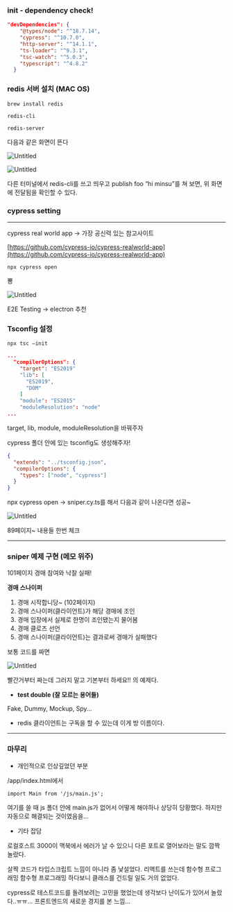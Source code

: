 ### init - dependency check!

```json
"devDependencies": {
    "@types/node": "^18.7.14",
    "cypress": "^10.7.0",
    "http-server": "^14.1.1",
    "ts-loader": "^9.3.1",
    "tsc-watch": "^5.0.3",
    "typescript": "^4.8.2"
  }
```

### redis 서버 설치 (MAC OS)

`brew install redis`

`redis-cli`

`redis-server`

다음과 같은 화면이 뜬다

![Untitled](https://s3-us-west-2.amazonaws.com/secure.notion-static.com/8eb528d7-5cb6-49ca-98fa-269e0f3e6469/Untitled.png)

![Untitled](https://s3-us-west-2.amazonaws.com/secure.notion-static.com/86ffd977-5ef6-4d47-9d91-57eec6d31c0a/Untitled.png)

다른 터미널에서 redis-cli를 쓰고 띄우고 publish foo “hi minsu”를 쳐 보면, 위 화면에 전달됨을 확인할 수 있다.

### cypress setting

---

cypress real world app → 가장 공신력 있는 참고사이트

[https://github.com/cypress-io/cypress-realworld-app](https://github.com/cypress-io/cypress-realworld-app)

`npx cypress open`

뿅

![Untitled](https://s3-us-west-2.amazonaws.com/secure.notion-static.com/42318cbb-9440-4b93-9e73-0ea321560a6d/Untitled.png)

E2E Testing → electron 추천

### Tsconfig 설정

`npx tsc —init`

```json
...
  "compilerOptions": {
    "target": "ES2019"
    "lib": [
      "ES2019",
      "DOM"
    ]
    "module": "ES2015"
    "moduleResolution": "node"
...
```

target, lib, module, moduleResolution을 바꿔주자

cypress 폴더 안에 있는 tsconfig도 생성해주자!

```json
{
  "extends": "../tsconfig.json",
  "compilerOptions": {
    "types": ["node", "cypress"]
  }
}
```

npx cypress open → sniper.cy.ts를 해서 다음과 같이 나온다면 성공~

![Untitled](https://s3-us-west-2.amazonaws.com/secure.notion-static.com/f3d81ddb-b2f9-4ec9-bff4-e2d5828646df/Untitled.png)

89페이지~ 내용들 한번 체크

---

### sniper 예제 구현 (메모 위주)

101페이지 경매 참여와 낙찰 실패!

**경매 스나이퍼**

1. 경매 시작합니당~ (102페이지)
2. 경매 스나이퍼(클라이언트)가 해당 경매에 조인
3. 경매 입장에서 실제로 한명이 조인됐는지 물어봄
4. 경매 클로즈 선언
5. 경매 스나이퍼(클라이언트)는 결과로써 경매가 실패했다

보통 코드를 짜면

![Untitled](https://s3-us-west-2.amazonaws.com/secure.notion-static.com/de0b802a-c6e6-480b-83bb-b193a4fa11dd/Untitled.png)

빨간거부터 짜는데 그러지 말고 기본부터 하세요!! 의 예제다.

- **test double (잘 모르는 용어들)**

Fake, Dummy, Mockup, Spy…

- redis 클라이언트는 구독을 할 수 있는데 이게 방 이름이다.

---

### 마무리

- 개인적으로 인상깊었던 부분

/app/index.html에서

`import Main from '/js/main.js';`

여기를 쓸 때 js 폴더 안에 main.js가 없어서 어떻게 해야하나 상당히 당황했다. 하지만 자동으로 해결되는 것이였음을…

- 기타 잡담

로컬호스트 3000이 맥북에서 에러가 날 수 있으니 다른 포트로 열어보라는 말도 깜짝 놀랐다.

살짝 코드가 타입스크립트 느낌이 아니라 좀 낯설었다. 리액트를 쓰는데 함수형 프로그래밍 함수형 프로그래밍 하다보니 클래스를 건드릴 일도 거의 없었다.

cypress로 테스트코드를 돌려보려는 고민을 했었는데 생각보다 난이도가 있어서 놀랐다..ㅠㅠ… 프론트엔드의 새로운 경지를 본 느낌…
